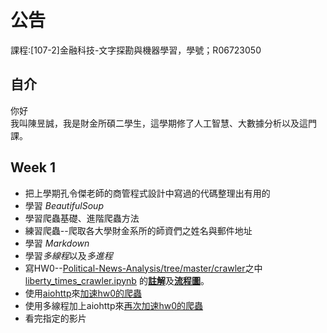 # 公告
課程:[107-2]金融科技-文字探勘與機器學習，學號；R06723050

## 自介
你好\
我叫陳昱誠，我是財金所碩二學生，這學期修了人工智慧、大數據分析以及這門課。

## Week 1

* 把上學期孔令傑老師的商管程式設計中寫過的代碼整理出有用的
* 學習 *BeautifulSoup*
* 學習爬蟲基礎、進階爬蟲方法
* 練習爬蟲--爬取各大學財金系所的師資們之姓名與郵件地址
* 學習 *Markdown*
* 學習*多線程*以及*多進程*
* 寫HW0--[Political-News-Analysis/tree/master/crawler](https://github.com/MiccWan/Political-News-Analysis/tree/master/crawler)之中 [liberty_times_crawler.ipynb](https://github.com/MiccWan/Political-News-Analysis/blob/master/crawler/liberty_times_crawler.ipynb) 的[**註解**](https://github.com/ga877439/fintech--Taxt_mining_and_Machine_learning/blob/master/hw0_understanding_TAs_code.py)及[**流程圖**](https://github.com/ga877439/fintech--Taxt_mining_and_Machine_learning/blob/master/img/HW0_Diagram.png)。
* 使用[aiohttp](https://aiohttp.readthedocs.io/en/stable/)來[加速hw0的爬蟲](https://github.com/ga877439/fintech--Taxt_mining_and_Machine_learning/blob/master/hw0_modification.py)
* 使用多線程加上aiohttp來[再次加速hw0的爬蟲](https://github.com/ga877439/fintech--Taxt_mining_and_Machine_learning/blob/master/hw0_modification2.py)
* 看完指定的影片





